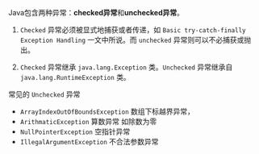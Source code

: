 Java包含两种异常：**checked异常**和**unchecked异常**。

1. `Checked` 异常必须被显式地捕获或者传递，如 `Basic try-catch-finally Exception Handling` 一文中所说。而 `unchecked` 异常则可以不必捕获或抛出。

2. `Checked` 异常继承 `java.lang.Exception` 类。`Unchecked` 异常继承自 `java.lang.RuntimeException` 类。



常见的 `Unchecked` 异常

* `ArrayIndexOutOfBoundsException`  数组下标越界异常，
* `ArithmaticException` 算数异常 如除数为零
*  `NullPointerException` 空指针异常
* `IllegalArgumentException` 不合法参数异常